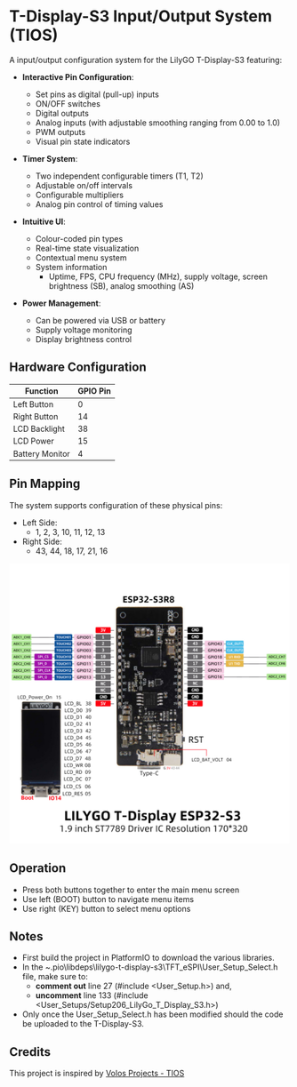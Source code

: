 # T-Display-S3 Input/Output System (TIOS)

A input/output configuration system for the LilyGO T-Display-S3 featuring:
- **Interactive Pin Configuration**:
  - Set pins as digital (pull-up) inputs
  - ON/OFF switches
  - Digital outputs
  - Analog inputs (with adjustable smoothing ranging from 0.00 to 1.0)
  - PWM outputs
  - Visual pin state indicators

- **Timer System**:
  - Two independent configurable timers (T1, T2)
  - Adjustable on/off intervals
  - Configurable multipliers
  - Analog pin control of timing values

- **Intuitive UI**:
  - Colour-coded pin types
  - Real-time state visualization
  - Contextual menu system
  - System information
    - Uptime, FPS, CPU frequency (MHz), supply voltage, screen brightness (SB), analog smoothing (AS)

- **Power Management**:
  - Can be powered via USB or battery
  - Supply voltage monitoring
  - Display brightness control

## Hardware Configuration

| Function        | GPIO Pin |
|-----------------|----------|
| Left Button     | 0        |
| Right Button    | 14       |
| LCD Backlight   | 38       |
| LCD Power       | 15       |
| Battery Monitor | 4        |

## Pin Mapping

The system supports configuration of these physical pins:
- Left Side:
  - 1, 2, 3, 10, 11, 12, 13
- Right Side:
  - 43, 44, 18, 17, 21, 16

![T-DISPLAY-S3-PinMap](T-DISPLAY-S3-PinMap.jpg)

## Operation

- Press both buttons together to enter the main menu screen
- Use left (BOOT) button to navigate menu items
- Use right (KEY) button to select menu options

## Notes

- First build the project in PlatformIO to download the various libraries.
- In the ~.pio\libdeps\lilygo-t-display-s3\TFT_eSPI\User_Setup_Select.h file, make sure to:
  - **comment out** line 27 (#include <User_Setup.h>) and,
  - **uncomment** line 133 (#include <User_Setups/Setup206_LilyGo_T_Display_S3.h>)
- Only once the User_Setup_Select.h has been modified should the code be uploaded to the T-Display-S3.

## Credits

This project is inspired by [Volos Projects - TIOS](https://github.com/VolosR/tios)
